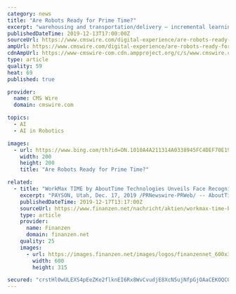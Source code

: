 ```yaml
---
category: news
title: "Are Robots Ready for Prime Time?"
excerpt: "warehousing and transportation/delivery — incremental learning can help to program robots to be more human-like through analysis of terabytes of human decision-making scenarios. Yes, we are talking artificial intelligence (AI) and machine learning here. Introducing robots that require human interaction to consumers today is counterproductive."
publishedDateTime: 2019-12-13T17:00:00Z
sourceUrl: https://www.cmswire.com/digital-experience/are-robots-ready-for-prime-time/
ampUrl: https://www.cmswire.com/digital-experience/are-robots-ready-for-prime-time/amp/
cdnAmpUrl: https://www-cmswire-com.cdn.ampproject.org/c/s/www.cmswire.com/digital-experience/are-robots-ready-for-prime-time/amp/
type: article
quality: 59
heat: 69
published: true

provider:
  name: CMS Wire
  domain: cmswire.com

topics:
  - AI
  - AI in Robotics

images:
  - url: https://www.bing.com/th?id=ON.1010A4A211314A0338945FC4DEF70E19
    width: 200
    height: 200
    title: "Are Robots Ready for Prime Time?"

related:
  - title: "WorkMax TIME by AboutTime Technologies Unveils Face Recognition for Accurate Employee Time Tracking"
    excerpt: "PAYSON, Utah, Dec. 17, 2019 /PRNewswire-PRWeb/ -- AboutTime Technologies, a 16-year veteran of mobile resource management solutions, announces the addition of face recognition for WorkMax TIME. WorkMax TIME's face recognition was developed to help businesses with mobile workforces gain the most accurate and automated way to help auto-verify ..."
    publishedDateTime: 2019-12-17T13:17:00Z
    sourceUrl: https://www.finanzen.net/nachricht/aktien/workmax-time-by-abouttime-technologies-unveils-face-recognition-for-accurate-employee-time-tracking-8332180
    type: article
    provider:
      name: Finanzen
      domain: finanzen.net
    quality: 25
    images:
      - url: https://images.finanzen.net/images/logos/finanzennet_600x315.jpg
        width: 600
        height: 315

secured: "crstHl0wULEXS4pEeZKe2flknEI6Rx8WvCvudjE8XcN5ujNfpGjOAaCEKOQCOzrK7rVfJ+zFym2QRemezELjF9ft6CQ/IlMeWHs1fx8UNZRo6dwKVr/d0hABsigXITWUMBExitRI7YLb2M1odh7DAXBE4C7STlp7GYFqLnPqr03VweJemKisXnZTeQYNZU3jwotdkp5qlj2eQFaxtlUxgAqdBXfbezwuyHD6CYFbTRN+iEYMx/847ur0AonDrpyXqHmt2+HN542MYrAsFKGpqw==;F0g6JVCYtFTsH6NDVUMfLQ=="
---
```


